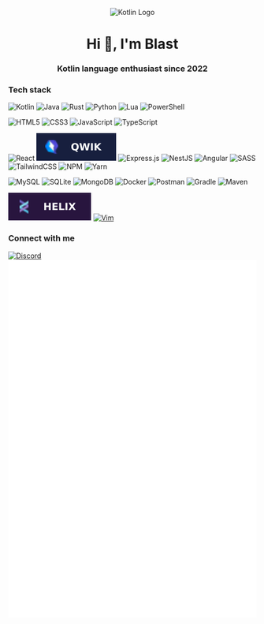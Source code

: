 <p align="center"><img src="https://i.ibb.co/k9TH57B/kotlin.png" alt="Kotlin Logo"></p>
<h1 align="center">Hi 👋, I'm Blast</h1>
<h3 align="center">Kotlin language enthusiast since 2022</h3>

<h3 align="left">Tech stack</h3>
<p>
  <img src="https://img.shields.io/badge/kotlin-%237F52FF.svg?style=for-the-badge&amp;logo=kotlin&amp;logoColor=white" alt="Kotlin">
  <img src="https://img.shields.io/badge/java-%23ED8B00.svg?style=for-the-badge&amp;logo=openjdk&amp;logoColor=white" alt="Java">
  <img src="https://img.shields.io/badge/rust-%23000000.svg?style=for-the-badge&amp;logo=rust&amp;logoColor=white" alt="Rust">
  <img src="https://img.shields.io/badge/python-3670A0?style=for-the-badge&amp;logo=python&amp;logoColor=ffdd54" alt="Python">
  <img src="https://img.shields.io/badge/lua-%232C2D72.svg?style=for-the-badge&amp;logo=lua&amp;logoColor=white" alt="Lua">
  <img src="https://img.shields.io/badge/PowerShell-%235391FE.svg?style=for-the-badge&amp;logo=powershell&amp;logoColor=white" alt="PowerShell">
</p>
<p>
  <img src="https://img.shields.io/badge/html5-%23E34F26.svg?style=for-the-badge&amp;logo=html5&amp;logoColor=white" alt="HTML5">
  <img src="https://img.shields.io/badge/css3-%231572B6.svg?style=for-the-badge&amp;logo=css3&amp;logoColor=white" alt="CSS3">
  <img src="https://img.shields.io/badge/javascript-%23323330.svg?style=for-the-badge&amp;logo=javascript&amp;logoColor=%23F7DF1E" alt="JavaScript">
  <img src="https://img.shields.io/badge/typescript-%23007ACC.svg?style=for-the-badge&amp;logo=typescript&amp;logoColor=white" alt="TypeScript">
</p>
<p>
  <img src="https://img.shields.io/badge/react-%2320232a.svg?style=for-the-badge&amp;logo=react&amp;logoColor=%2361DAFB" alt="React">
  <img src="./qwik-logo.svg" alt="Qwik">
  <img src="https://img.shields.io/badge/express.js-%23404d59.svg?style=for-the-badge&amp;logo=express&amp;logoColor=%2361DAFB" alt="Express.js">
  <img src="https://img.shields.io/badge/nestjs-%23E0234E.svg?style=for-the-badge&amp;logo=nestjs&amp;logoColor=white" alt="NestJS">
  <img src="https://img.shields.io/badge/angular-%23DD0031.svg?style=for-the-badge&amp;logo=angular&amp;logoColor=white" alt="Angular">
  <img src="https://img.shields.io/badge/SASS-hotpink.svg?style=for-the-badge&amp;logo=SASS&amp;logoColor=white" alt="SASS">
  <img src="https://img.shields.io/badge/tailwindcss-%2338B2AC.svg?style=for-the-badge&amp;logo=tailwind-css&amp;logoColor=white" alt="TailwindCSS">
  <img src="https://img.shields.io/badge/NPM-%23CB3837.svg?style=for-the-badge&amp;logo=npm&amp;logoColor=white" alt="NPM">
  <img src="https://img.shields.io/badge/yarn-%232C8EBB.svg?style=for-the-badge&amp;logo=yarn&amp;logoColor=white" alt="Yarn">
</p>
<p>
  <img src="https://img.shields.io/badge/mysql-%2300000f.svg?style=for-the-badge&amp;logo=mysql&amp;logoColor=white" alt="MySQL">
  <img src="https://img.shields.io/badge/sqlite-%2307405e.svg?style=for-the-badge&amp;logo=sqlite&amp;logoColor=white" alt="SQLite">
  <img src="https://img.shields.io/badge/MongoDB-%234ea94b.svg?style=for-the-badge&amp;logo=mongodb&amp;logoColor=white" alt="MongoDB">
  <img src="https://img.shields.io/badge/docker-%230db7ed.svg?style=for-the-badge&amp;logo=docker&amp;logoColor=white" alt="Docker">
  <img src="https://img.shields.io/badge/Postman-FF6C37?style=for-the-badge&amp;logo=postman&amp;logoColor=white" alt="Postman">
  <img src="https://img.shields.io/badge/Gradle-02303A.svg?style=for-the-badge&amp;logo=Gradle&amp;logoColor=white" alt="Gradle">
  <img src="https://img.shields.io/badge/Maven-C71A36?style=for-the-badge&amp;logo=apachemaven&amp;logoColor=white" alt="Maven">
</p>
<p>
  <a href="https://helix-editor.com/"><img src="./helix-logo.svg" alt="Helix"></a>
  <a href="https://www.vim.org/"><img src="https://img.shields.io/badge/Vim-019733?logo=vim&amp;logoColor=white&amp;style=for-the-badge" alt="Vim"></a>
</p>

<h3 align="left">Connect with me</h3>
<a href="https://discord.gg/mw27xdA3wh"><img src="https://img.shields.io/badge/Discord-%235865F2.svg?style=for-the-badge&amp;logo=discord&amp;logoColor=white" alt="Discord"></a>
<img align="center" src="/github-metrics.svg" alt="Metrics" width="2000"></img>
